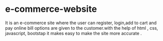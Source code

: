 # e-commerce-website
It is an e-commerce site where the user can register, login,add to cart and pay online bill options are given to the customer.with the help of html , css, javascript, bootstap  it makes easy to make the site more accurate .
